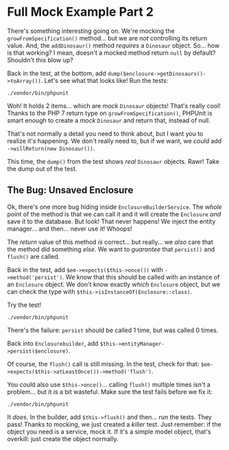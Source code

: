 # Full Mock Example Part 2

There's something interesting going on. We're mocking the `growFromSpecification()`
method... but we are *not* controlling its return value. And, the `addDinosaur()`
method *requires* a `Dinosaur` object. So... how is that working? I mean, doesn't
a mocked method return `null` by default? Shouldn't this blow up?

Back in the test, at the bottom, add `dump($enclosure->getDinosaurs()->toArray())`.
Let's see what that looks like! Run the tests:

```terminal-silent
./vendor/bin/phpunit
```

Woh! It holds 2 items... which are *mock* `Dinosaur` objects! That's really cool!
Thanks to the PHP 7 return type on `growFromSpecification()`, PHPUnit is smart enough
to create a *mock* `Dinosaur` and return that, instead of null.

That's not normally a detail you need to think about, but I want you to realize
it's happening. We don't really need to, but if we want, we *could* add
`->willReturn(new Dinosaur())`.

This time, the `dump()` from the test shows *real* `Dinosaur` objects. Rawr! Take
the dump out of the test.

## The Bug: Unsaved Enclosure

Ok, there's one more bug hiding inside `EnclosureBuilderService`. The *whole* point of
the method is that we can call it and it will create the `Enclosure` *and* save it
to the database. But look! That never happens! We inject the entity manager...
and then... never use it! Whoops!

The *return* value of this method *is* correct... but really... we *also* care that
the method did something *else*. We want to *guarantee* that `persist()` and `flush()`
are called.

Back in the test, add `$em->expects($this->once())` with `->method('persist')`.
We know that this should be called with an instance of an `Enclosure` object. We
don't know exactly *which* `Enclosure` object, but we can check the type with
`$this->isInstanceOf(Enclosure::class)`.

Try the test!

```terminal-silent
./vendor/bin/phpunit
```

There's the failure: `persist` should be called 1 time, but was called 0 times.

Back into `Enclosurebuilder`, add `$this->entityManager->persist($enclosure)`.

Of course, the `flush()` call is still missing. In the test, check for that:
`$em->expects($this->atLeastOnce())->method('flush')`.

You could also use `$this->once()`... calling `flush()` multiple times isn't
a problem... but it *is* a bit wasteful. Make sure the test fails before we fix it:

```terminal-silent
./vendor/bin/phpunit
```

It *does*. In the builder, add `$this->flush()` and then... run the tests. They pass!
Thanks to mocking, we just created a *killer* test. Just remember: if the object
you need is a service, mock it. If it's a simple model object, that's overkill:
just create the object normally.

